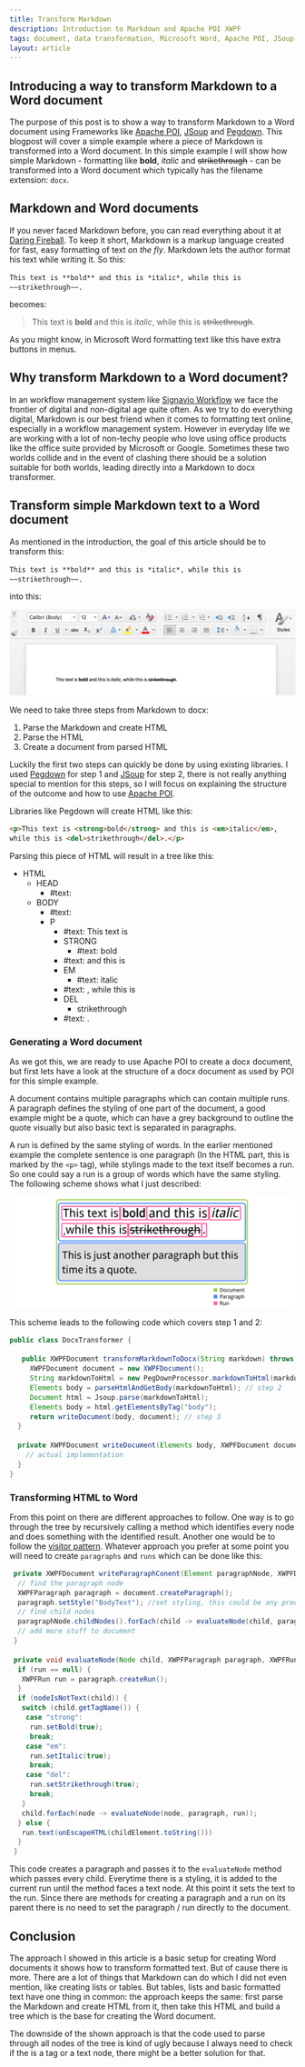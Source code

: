 ```yaml
---
title: Transform Markdown
description: Introduction to Markdown and Apache POI XWPF
tags: document, data transformation, Microsoft Word, Apache POI, JSoup, Pegdown
layout: article
---
```


## Introducing a way to transform Markdown to a Word document
The purpose of this post is to show a way to transform Markdown
to a Word document using Frameworks like [Apache POI](https://poi.apache.org/document/), 
[JSoup](https://jsoup.org/) and [Pegdown](https://github.com/sirthias/pegdown).
This blogpost will cover a simple example where a piece of Markdown is transformed into a Word document. 
In this simple example I will show how simple Markdown - formatting like **bold**, *italic* and ~~strikethrough~~ - can be transformed into a Word document which typically has the filename extension: `docx`.
## Markdown and Word documents
If you never faced Markdown before, you can read everything about it at [Daring Fireball](https://daringfireball.net/projects/markdown/). To keep it short, Markdown is a markup language created for fast, easy formatting of text *on the fly*. Markdown lets the author format his text while writing it. So this:

`
This text is **bold** and this is *italic*, while this is ~~strikethrough~~. 
`

becomes:

>This text is **bold** and this is *italic*, while this is ~~strikethrough~~. 

As you might know, in Microsoft Word formatting text like this have extra buttons in menus. 
## Why transform Markdown to a Word document?
In an workflow management system like [Signavio Workflow](http://www.signavio.com/products/workflow/) we face the frontier of digital and non-digital age quite often. As we try to do everything digital, Markdown is our best friend when it comes to formatting text online, especially in a workflow management system. However in everyday life we are working with a lot of non-techy people who love using office products like the office suite provided by Microsoft or Google.
Sometimes these two worlds collide and in the event of clashing there should be a solution suitable for both worlds, leading directly into a Markdown to docx transformer. 
## Transform simple Markdown text to a Word document 
As mentioned in the introduction, the goal of this article should be to transform this:

`
This text is **bold** and this is *italic*, while this is ~~strikethrough~~. 
`

into this:

![docx simple text](../2017/DocxText.png)

We need to take three steps from Markdown to docx:

1. Parse the Markdown and create HTML
2. Parse the HTML 
3. Create a document from parsed HTML

Luckily the first two steps can quickly be done by using existing libraries. I used [Pegdown](https://github.com/sirthias/pegdown) for step 1 and [JSoup](https://jsoup.org/) for step 2, there is not really anything special to mention for this steps, so I will focus on explaining the structure of the outcome and how to use [Apache POI](https://poi.apache.org/document/). 

Libraries like Pegdown will create HTML like this:
```html
<p>This text is <strong>bold</strong> and this is <em>italic</em>, 
while this is <del>strikethrough</del>.</p>
```
Parsing this piece of HTML will result in a tree like this:

- HTML
  - HEAD
    - #text:
  - BODY
    - #text: 
    - P
      - #text: This text is 
      - STRONG
        - #text: bold 
      - #text: and this is 
      - EM 
        - #text: italic
      - #text: , while this is 
      - DEL 
        - strikethrough
      - #text: .
     
### Generating a Word document     
As we got this, we are ready to use Apache POI to create a docx document, but first lets have a look at the structure of a docx document as used by POI for this simple example.

A document contains multiple paragraphs which can contain multiple runs. A paragraph defines the styling of one part of the document, a good example might be a quote, which can have a grey background to outline the quote visually but also basic text is separated in paragraphs. 

A run is defined by the same styling of words. In the earlier mentioned example the complete sentence is one paragraph (In the HTML part, this is marked by the `<p>` tag), while stylings made to the text itself becomes a run. So one could say a run is a group of words which have the same styling. The following scheme shows what I just described:

![docx scheme](../2017/document-scheme-with-legend.png)

This scheme leads to the following code which covers step 1 and 2:

```java
public class DocxTransformer {

   public XWPFDocument transformMarkdownToDocx(String markdown) throws DocumentException {
     XWPFDocument document = new XWPFDocument();
     String markdownToHtml = new PegDownProcessor.markdownToHtml(markdown); // step 1
     Elements body = parseHtmlAndGetBody(markdownToHtml); // step 2
     Document html = Jsoup.parse(markdownToHtml); 
     Elements body = html.getElementsByTag("body");
     return writeDocument(body, document); // step 3      
  }
  
  private XWPFDocument writeDocument(Elements body, XWPFDocument document) {
    // actual implementation
  }
}
```
### Transforming HTML to Word 
From this point on there are different approaches to follow. One way is to go through the tree by recursively calling a method which identifies every node and does something with the identified result. Another one would be to follow the [visitor pattern](https://en.wikipedia.org/wiki/Visitor_pattern). Whatever approach you prefer at some point you will need to create `paragraphs` and `runs` which can be done like this:

```java
 private XWPFDocument writeParagraphConent(Element paragraphNode, XWPFDocument document) {
  // find the paragraph node 
  XWPFParagraph paragraph = document.createParagraph();
  paragraph.setStyle("BodyText"); //set styling, this could be any predefined style
  // find child nodes 
  paragraphNode.childNodes().forEach(child -> evaluateNode(child, paragraph, null));
  // add more stuff to document
 }

 private void evaluateNode(Node child, XWPFParagraph paragraph, XWPFRun run) {
  if (run == null) {
   XWPFRun run = paragraph.createRun();
  }
  if (nodeIsNotText(child)) {
   switch (child.getTagName()) {
    case "strong":
     run.setBold(true);
     break;
    case "em":
     run.setItalic(true);
     break;
    case "del":
     run.setStrikethrough(true);
     break;
   }
   child.forEach(node -> evaluateNode(node, paragraph, run));
  } else {
   run.text(unEscapeHTML(childElement.toString()))
  }
 }
```

This code creates a paragraph and passes it to the `evaluateNode` method which passes every child. Everytime there is a styling, it is added to the current run until the method faces a text node. At this point it sets the text to the run. Since there are methods for creating a paragraph and a run on its parent there is no need to set the paragraph / run directly to the document. 
## Conclusion
The approach I showed in this article is a basic setup for creating Word documents it shows how to transform formatted text. But of cause there is more. There are a lot of things that Markdown can do which I did not even mention, like creating lists or tables. But tables, lists and basic formatted text have one thing in common: the approach keeps the same: first parse the Markdown and create HTML from it, then take this HTML and build a tree which is the base for creating the Word document. 

The downside of the shown approach is that the code used to parse through all nodes of the tree is kind of ugly because I always need to check if the is a tag or a text node, there might be a better solution for that. 
